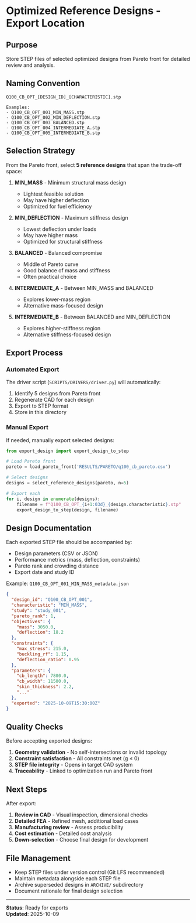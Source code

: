 # Optimized Reference Designs - Export Location

## Purpose
Store STEP files of selected optimized designs from Pareto front for detailed review and analysis.

## Naming Convention
```
Q100_CB_OPT_[DESIGN_ID]_[CHARACTERISTIC].stp

Examples:
- Q100_CB_OPT_001_MIN_MASS.stp
- Q100_CB_OPT_002_MIN_DEFLECTION.stp
- Q100_CB_OPT_003_BALANCED.stp
- Q100_CB_OPT_004_INTERMEDIATE_A.stp
- Q100_CB_OPT_005_INTERMEDIATE_B.stp
```

## Selection Strategy

From the Pareto front, select **5 reference designs** that span the trade-off space:

1. **MIN_MASS** - Minimum structural mass design
   - Lightest feasible solution
   - May have higher deflection
   - Optimized for fuel efficiency

2. **MIN_DEFLECTION** - Maximum stiffness design
   - Lowest deflection under loads
   - May have higher mass
   - Optimized for structural stiffness

3. **BALANCED** - Balanced compromise
   - Middle of Pareto curve
   - Good balance of mass and stiffness
   - Often practical choice

4. **INTERMEDIATE_A** - Between MIN_MASS and BALANCED
   - Explores lower-mass region
   - Alternative mass-focused design

5. **INTERMEDIATE_B** - Between BALANCED and MIN_DEFLECTION
   - Explores higher-stiffness region
   - Alternative stiffness-focused design

## Export Process

### Automated Export
The driver script (`SCRIPTS/DRIVERS/driver.py`) will automatically:
1. Identify 5 designs from Pareto front
2. Regenerate CAD for each design
3. Export to STEP format
4. Store in this directory

### Manual Export
If needed, manually export selected designs:
```python
from export_design import export_design_to_step

# Load Pareto front
pareto = load_pareto_front('RESULTS/PARETO/q100_cb_pareto.csv')

# Select designs
designs = select_reference_designs(pareto, n=5)

# Export each
for i, design in enumerate(designs):
    filename = f"Q100_CB_OPT_{i+1:03d}_{design.characteristic}.stp"
    export_design_to_step(design, filename)
```

## Design Documentation

Each exported STEP file should be accompanied by:
- Design parameters (CSV or JSON)
- Performance metrics (mass, deflection, constraints)
- Pareto rank and crowding distance
- Export date and study ID

Example: `Q100_CB_OPT_001_MIN_MASS_metadata.json`
```json
{
  "design_id": "Q100_CB_OPT_001",
  "characteristic": "MIN_MASS",
  "study": "study_001",
  "pareto_rank": 1,
  "objectives": {
    "mass": 3050.0,
    "deflection": 18.2
  },
  "constraints": {
    "max_stress": 215.0,
    "buckling_rf": 1.15,
    "deflection_ratio": 0.95
  },
  "parameters": {
    "cb_length": 7800.0,
    "cb_width": 11500.0,
    "skin_thickness": 2.2,
    "..."
  },
  "exported": "2025-10-09T15:30:00Z"
}
```

## Quality Checks

Before accepting exported designs:
1. **Geometry validation** - No self-intersections or invalid topology
2. **Constraint satisfaction** - All constraints met (g ≤ 0)
3. **STEP file integrity** - Opens in target CAD system
4. **Traceability** - Linked to optimization run and Pareto front

## Next Steps

After export:
1. **Review in CAD** - Visual inspection, dimensional checks
2. **Detailed FEA** - Refined mesh, additional load cases
3. **Manufacturing review** - Assess producibility
4. **Cost estimation** - Detailed cost analysis
5. **Down-selection** - Choose final design for development

## File Management

- Keep STEP files under version control (Git LFS recommended)
- Maintain metadata alongside each STEP file
- Archive superseded designs in `ARCHIVE/` subdirectory
- Document rationale for final design selection

---

**Status**: Ready for exports  
**Updated**: 2025-10-09
